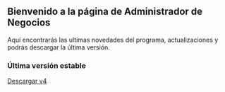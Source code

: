 ## Bienvenido a la página de Administrador de Negocios

Aquí encontrarás las ultimas novedades del programa, actualizaciones y podrás descargar la última versión.

### Última versión estable
[Descargar v4](https://github.com/adnsware/administradordenegocios/raw/gh-pages/adn_setup.exe)
